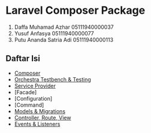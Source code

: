 # Laravel Composer Package

1. Daffa Muhamad Azhar 05111940000037
2. Yusuf Anfasya      05111940000077
3. Putu Ananda Satria Adi 05111940000113

## Daftar Isi

- [Composer](Composer.md)
- [Orchestra Testbench & Testing](OrchestraTestbench.md)
- [Service Provider](ServiceProvider.md)
- [Facade]
- [Configuration]
- [Command]
- [Models & Migrations](ModelsMigrations.md)
- [Controller, Route, View](ControllerRouteView.md)
- [Events & Listeners](EventsListeners.md)
